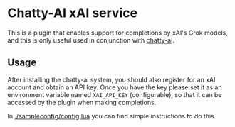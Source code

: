 # Chatty-AI xAI service

This is a plugin that enables support for completions by xAI's Grok models, and this is only useful used in conjunction with [chatty-ai](https://github.com/justinhj/chatty-ai.nvim).

## Usage

After installing the chatty-ai system, you should also register for an xAI account and obtain an API key. Once you have the key please set it as an environment variable named `XAI_API_KEY` (configurable), so that it can be accessed by the plugin when making completions.

In [./sampleconfig/config.lua](./sampleconfig/config.lua) you can find simple instructions to do this.
